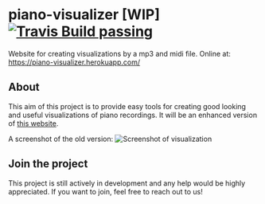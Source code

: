 # piano-visualizer [WIP] [![Travis Build passing](https://travis-ci.org/Otto-AA/piano-visualizer.svg?branch=master)](https://travis-ci.org/Otto-AA/piano-visualizer)
Website for creating visualizations by a mp3 and midi file.
Online at: https://piano-visualizer.herokuapp.com/

## About
This aim of this project is to provide easy tools for creating good looking and useful visualizations of piano recordings.
It will be an enhanced version of [this website](http://player.bplaced.net).

A screenshot of the old version:
![Screenshot of visualization](https://scontent-vie1-1.xx.fbcdn.net/v/t1.0-9/37920058_679038909099092_4118823591905067008_o.jpg?_nc_cat=0&oh=5ca62f9329ae81fa0d5e172bff2afbc9&oe=5C09AD3B)

## Join the project
This project is still actively in development and any help would be highly appreciated. If you want to join, feel free to reach out to us!
